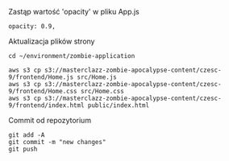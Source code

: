Zastąp wartość 'opacity' w pliku App.js
```
opacity: 0.9,
```



Aktualizacja plików strony
```
cd ~/environment/zombie-application

aws s3 cp s3://masterclazz-zombie-apocalypse-content/czesc-9/frontend/Home.js src/Home.js
aws s3 cp s3://masterclazz-zombie-apocalypse-content/czesc-9/frontend/Home.css src/Home.css
aws s3 cp s3://masterclazz-zombie-apocalypse-content/czesc-9/frontend/index.html public/index.html
```

Commit od repozytorium
```
git add -A
git commit -m "new changes"
git push
```
